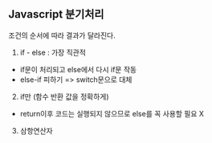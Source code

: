 Javascript 분기처리
-
조건의 순서에 따라 결과가 달라진다.
1. if - else : 가장 직관적
  - if문이 처리되고 else에서 다시 if문 작동
  - else-if 피하기 => switch문으로 대체
2. if만 (함수 반환 값을 정확하게)
  - return이후 코드는 실행되지 않으므로 else를 꼭 사용할 필요 X

3. 삼항연산자 







